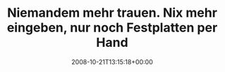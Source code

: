 ---
retweeted: false
source: <a href="http://twitter.com" rel="nofollow">Twitter Web Client</a>
entities:
  hashtags: []
  symbols: []
  user_mentions: []
  urls: []
display_text_range:
- '0'
- '123'
favorite_count: '0'
id_str: '968889825'
truncated: false
retweet_count: '0'
id: '968889825'
created_at: Tue Oct 21 13:15:18 +0000 2008
favorited: false
full_text: 'Niemandem mehr trauen. Nix mehr eingeben, nur noch Festplatten per Hand
  mit der Nadel magnetisieren: http://snipr.com/4kb4k'
lang: de
tags:
- pesos/twitter
date: '2008-10-21T13:15:18+00:00'
src: https://twitter.com/bascht/status/968889825
original_url: https://twitter.com/bascht/status/968889825
type: twitter_tweet
text: 'Niemandem mehr trauen. Nix mehr eingeben, nur noch Festplatten per Hand mit
  der Nadel magnetisieren: http://snipr.com/4kb4k'
title: Niemandem mehr trauen. Nix mehr eingeben, nur noch Festplatten per Hand

---